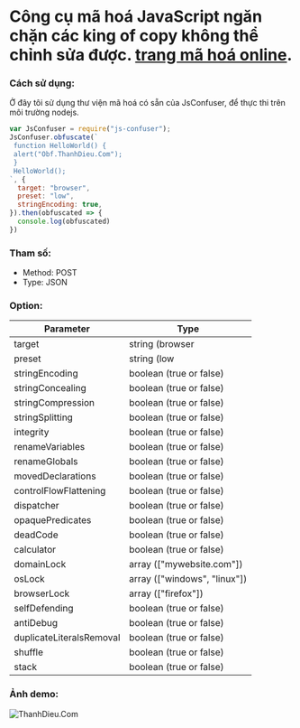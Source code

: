 # Công cụ mã hoá JavaScript ngăn chặn các king of copy không thể chỉnh sửa được. [trang mã hoá online](https://fakebill.thanhdieutv.com/tools/obfuscate-javascript).

### Cách sử dụng:

Ở đây tôi sử dụng thư viện mã hoá có sẵn của JsConfuser, để thực thi trên môi trường nodejs.

```javascript
var JsConfuser = require("js-confuser");
JsConfuser.obfuscate(`
 function HelloWorld() {
 alert("Obf.ThanhDieu.Com");
 }
 HelloWorld();
`, {
  target: "browser",
  preset: "low",
  stringEncoding: true,
}).then(obfuscated => {
  console.log(obfuscated)
})
```
### Tham số:
+ Method: POST
+ Type: JSON

### Option:
| Parameter | Type |
| --- | --- |
| target | string (browser | nodejs) |
| preset | string (low | medium | high) |
| stringEncoding | boolean (true or false) |
| stringConcealing | boolean (true or false) |
| stringCompression | boolean (true or false) |
| stringSplitting | boolean (true or false) |
| integrity | boolean (true or false) |
| renameVariables | boolean (true or false) |
| renameGlobals | boolean (true or false) |
| movedDeclarations | boolean (true or false) |
| controlFlowFlattening | boolean (true or false) |
| dispatcher | boolean (true or false) |
| opaquePredicates | boolean (true or false) |
| deadCode | boolean (true or false) |
| calculator | boolean (true or false) |
| domainLock | array (["mywebsite.com"]) |
| osLock | array (["windows", "linux"]) |
| browserLock | array (["firefox"]) |
| selfDefending | boolean (true or false) |
| antiDebug | boolean (true or false) |
| duplicateLiteralsRemoval | boolean (true or false) |
| shuffle | boolean (true or false) |
| stack | boolean (true or false) |

### Ảnh demo:

![ThanhDieu.Com](https://i.imgur.com/IIaj1gM.png)
